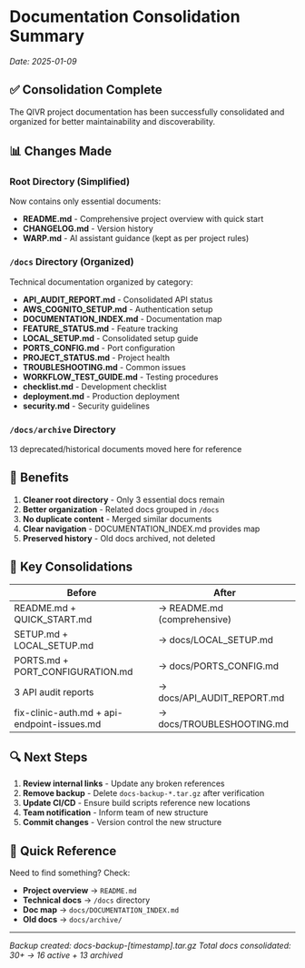 # Documentation Consolidation Summary
*Date: 2025-01-09*

## ✅ Consolidation Complete

The QIVR project documentation has been successfully consolidated and organized for better maintainability and discoverability.

## 📊 Changes Made

### Root Directory (Simplified)
Now contains only essential documents:
- **README.md** - Comprehensive project overview with quick start
- **CHANGELOG.md** - Version history
- **WARP.md** - AI assistant guidance (kept as per project rules)

### `/docs` Directory (Organized)
Technical documentation organized by category:
- **API_AUDIT_REPORT.md** - Consolidated API status
- **AWS_COGNITO_SETUP.md** - Authentication setup
- **DOCUMENTATION_INDEX.md** - Documentation map
- **FEATURE_STATUS.md** - Feature tracking
- **LOCAL_SETUP.md** - Consolidated setup guide
- **PORTS_CONFIG.md** - Port configuration
- **PROJECT_STATUS.md** - Project health
- **TROUBLESHOOTING.md** - Common issues
- **WORKFLOW_TEST_GUIDE.md** - Testing procedures
- **checklist.md** - Development checklist
- **deployment.md** - Production deployment
- **security.md** - Security guidelines

### `/docs/archive` Directory
13 deprecated/historical documents moved here for reference

## 🎯 Benefits

1. **Cleaner root directory** - Only 3 essential docs remain
2. **Better organization** - Related docs grouped in `/docs`
3. **No duplicate content** - Merged similar documents
4. **Clear navigation** - DOCUMENTATION_INDEX.md provides map
5. **Preserved history** - Old docs archived, not deleted

## 📝 Key Consolidations

| Before | After |
|--------|-------|
| README.md + QUICK_START.md | → README.md (comprehensive) |
| SETUP.md + LOCAL_SETUP.md | → docs/LOCAL_SETUP.md |
| PORTS.md + PORT_CONFIGURATION.md | → docs/PORTS_CONFIG.md |
| 3 API audit reports | → docs/API_AUDIT_REPORT.md |
| fix-clinic-auth.md + api-endpoint-issues.md | → docs/TROUBLESHOOTING.md |

## 🔍 Next Steps

1. **Review internal links** - Update any broken references
2. **Remove backup** - Delete `docs-backup-*.tar.gz` after verification
3. **Update CI/CD** - Ensure build scripts reference new locations
4. **Team notification** - Inform team of new structure
5. **Commit changes** - Version control the new structure

## 📍 Quick Reference

Need to find something? Check:
- **Project overview** → `README.md`
- **Technical docs** → `/docs` directory
- **Doc map** → `docs/DOCUMENTATION_INDEX.md`
- **Old docs** → `docs/archive/`

---

*Backup created: docs-backup-[timestamp].tar.gz*
*Total docs consolidated: 30+ → 16 active + 13 archived*
